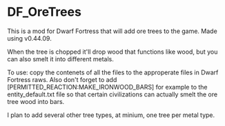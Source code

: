 # DF_OreTrees
This is a mod for Dwarf Fortress that will add ore trees to the game.  Made using v0.44.09.




When the tree is chopped it'll drop wood that functions like wood, but you can also smelt it into different metals.




To use: copy the contenets of all the files to the approperate files in Dwarf Fortress raws.
Also don't forget to add [PERMITTED_REACTION:MAKE_IRONWOOD_BARS] for example to the entity_default.txt file so that certain civilizations can actually smelt the ore tree wood into bars.




I plan to add several other tree types, at minium, one tree per metal type.
